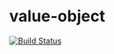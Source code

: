 # value-object

[![Build Status](https://travis-ci.org/mdubbelman/value-object.svg?branch=master)](https://travis-ci.org/mdubbelman/value-object)
